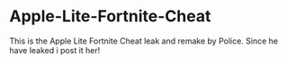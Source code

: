 # Apple-Lite-Fortnite-Cheat
This is the Apple Lite Fortnite Cheat leak and remake by Police. Since he have leaked i post it her!












